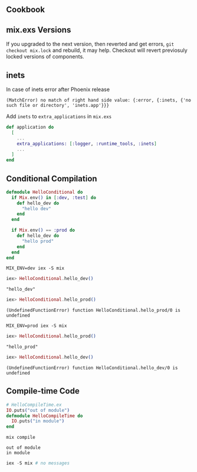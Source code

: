 ## Cookbook

## mix.exs Versions

If you upgraded to the next version, then reverted and get errors, `git checkout mix.lock` and rebuild, it may help. Checkout will revert previosuly locked versions of components.

## inets

In case of inets error after Phoenix release

```output
(MatchError) no match of right hand side value: {:error, {:inets, {'no such file or directory', 'inets.app'}}}
```

Add `inets` to `extra_applications` in `mix.exs`

```elixir
def application do
  [
    ...
    extra_applications: [:logger, :runtime_tools, :inets]
    ...
  ]
end
```

## Conditional Compilation

```elixir
defmodule HelloConditional do
  if Mix.env() in [:dev, :test] do
    def hello_dev do
      "hello dev"
    end
  end

  if Mix.env() == :prod do
    def hello_dev do
      "hello prod"
    end
  end
end
```

```shell
MIX_ENV=dev iex -S mix
```

```elixir
iex> HelloConditional.hello_dev()
```
```output
"hello_dev"
```

```elixir
iex> HelloConditional.hello_prod()
```
```output
(UndefinedFunctionError) function HelloConditional.hello_prod/0 is undefined
```

```shell
MIX_ENV=prod iex -S mix
```

```elixir
iex> HelloConditional.hello_prod()
```
```output
"hello_prod"
```

```elixir
iex> HelloConditional.hello_dev()
```
```output
(UndefinedFunctionError) function HelloConditional.hello_dev/0 is undefined
```

## Compile-time Code

```elixir
# HelloCompileTime.ex
IO.puts("out of module")
defmodule HelloCompileTime do
  IO.puts("in module")
end
```

```shell
mix compile
```
```output
out of module
in module
```

```elixir
iex -S mix # no messages
```

